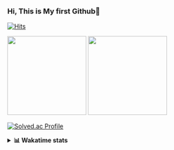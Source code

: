 ### Hi, This is My first Github👋
[![Hits](https://hits.seeyoufarm.com/api/count/incr/badge.svg?url=https%3A%2F%2Fgithub.com%2FJonghyun-Park1027&count_bg=%2379C83D&title_bg=%23555555&icon=&icon_color=%23E7E7E7&title=hits&edge_flat=false)](https://hits.seeyoufarm.com)
<br>


<p>
  <img height="180em" src="https://github-readme-stats-eight-rho-29.vercel.app/api?username=Jonghyun-Park1027&show_icons=true&include_all_commits=true&bg_color=30,e96443,904e95&title_color=fff&text_color=fff">
  <img height="180em" src="https://github-readme-stats-eight-rho-29.vercel.app/api/top-langs/?username=Jonghyun-Park1027&layout=compact&bg_color=30,e96443,904e95&title_color=fff&text_color=fff">


[![Solved.ac Profile](http://mazassumnida.wtf/api/v2/generate_badge?boj=ppjjhh1027)](https://solved.ac/ppjjhh1027/)

</p>
<details>
<summary><b>📊 Wakatime stats</b><br></summary>
<div>
<hr/>



<!--START_SECTION:waka-->
![Code Time](http://img.shields.io/badge/Code%20Time-899%20hrs%205%20mins-blue)

![Profile Views](http://img.shields.io/badge/Profile%20Views-0-blue)

**🐱 My GitHub Data** 

> 📦 103.8 kB Used in GitHub's Storage 
 > 
> 🚫 Not Opted to Hire
 > 
> 📜 7 Public Repositories 
 > 
> 🔑 3 Private Repositories 
 > 
**I'm an Early 🐤** 

```text
🌞 Morning                48 commits          █████░░░░░░░░░░░░░░░░░░░░   21.43 % 
🌆 Daytime                125 commits         ██████████████░░░░░░░░░░░   55.80 % 
🌃 Evening                46 commits          █████░░░░░░░░░░░░░░░░░░░░   20.54 % 
🌙 Night                  5 commits           █░░░░░░░░░░░░░░░░░░░░░░░░   02.23 % 
```
📅 **I'm Most Productive on Friday** 

```text
Monday                   41 commits          █████░░░░░░░░░░░░░░░░░░░░   18.30 % 
Tuesday                  25 commits          ███░░░░░░░░░░░░░░░░░░░░░░   11.16 % 
Wednesday                10 commits          █░░░░░░░░░░░░░░░░░░░░░░░░   04.46 % 
Thursday                 22 commits          ██░░░░░░░░░░░░░░░░░░░░░░░   09.82 % 
Friday                   61 commits          ███████░░░░░░░░░░░░░░░░░░   27.23 % 
Saturday                 24 commits          ███░░░░░░░░░░░░░░░░░░░░░░   10.71 % 
Sunday                   41 commits          █████░░░░░░░░░░░░░░░░░░░░   18.30 % 
```


📊 **This Week I Spent My Time On** 

```text
🕑︎ Time Zone: Asia/Seoul

💬 Programming Languages: 
Python                   25 hrs 26 mins      ████████████████████████░   94.65 % 
Jupyter                  1 hr 24 mins        █░░░░░░░░░░░░░░░░░░░░░░░░   05.24 % 
CSV                      1 min               ░░░░░░░░░░░░░░░░░░░░░░░░░   00.09 % 
CSV/TSV                  0 secs              ░░░░░░░░░░░░░░░░░░░░░░░░░   00.02 % 
GitIgnore file           0 secs              ░░░░░░░░░░░░░░░░░░░░░░░░░   00.00 % 

🔥 Editors: 
Cursor                   25 hrs 28 mins      ████████████████████████░   94.74 % 
PyCharm                  1 hr 24 mins        █░░░░░░░░░░░░░░░░░░░░░░░░   05.26 % 

🐱‍💻 Projects: 
task                     26 hrs 41 mins      █████████████████████████   99.29 % 
Unknown Project          6 mins              ░░░░░░░░░░░░░░░░░░░░░░░░░   00.43 % 
datamanim_pandas)pandas-c4 mins              ░░░░░░░░░░░░░░░░░░░░░░░░░   00.26 % 
LightEditProject         0 secs              ░░░░░░░░░░░░░░░░░░░░░░░░░   00.01 % 

💻 Operating System: 
Windows                  26 hrs 53 mins      █████████████████████████   100.00 % 
```

**I Mostly Code in Jupyter Notebook** 

```text
Jupyter Notebook         5 repos             ██████████████████░░░░░░░   71.43 % 
C++                      2 repos             ███████░░░░░░░░░░░░░░░░░░   28.57 % 
```




 Last Updated on 28/02/2025 18:43:10 UTC
<!--END_SECTION:waka-->
</details>



